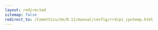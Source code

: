 ```yaml
---
layout: redirected
sitemap: false
redirect_to: /CometVisu/de/0.11/manual/config/rrd/pi_cputemp.html
---
```


